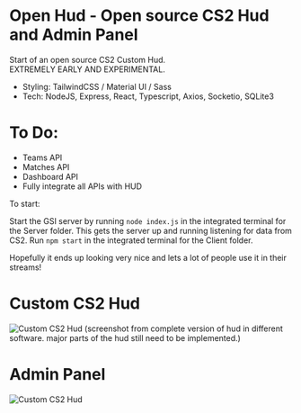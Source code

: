 # Open Hud - Open source CS2 Hud and Admin Panel
Start of an open source CS2 Custom Hud.
<br/>
EXTREMELY EARLY AND EXPERIMENTAL.
<br/>
- Styling: TailwindCSS / Material UI / Sass
- Tech: NodeJS, Express, React, Typescript, Axios, Socketio, SQLite3

# To Do:
- Teams API
- Matches API
- Dashboard API
- Fully integrate all APIs with HUD

To start:

  Start the GSI server by running `node index.js` in the integrated terminal for the Server folder. This gets the server up and running listening for data from CS2.
  Run `npm start` in the integrated terminal for the Client folder.

Hopefully it ends up looking very nice and lets a lot of people use it in their streams!

# Custom CS2 Hud
![Custom CS2 Hud]([https://i.imgur.com/157zIwc.jpeg](https://github.com/lexogrine/cs2-react-hud/raw/main/preview.png))
(screenshot from complete version of hud in different software. major parts of the hud still need to be implemented.)


# Admin Panel
![Custom CS2 Hud](https://i.imgur.com/YRswL30.png)
